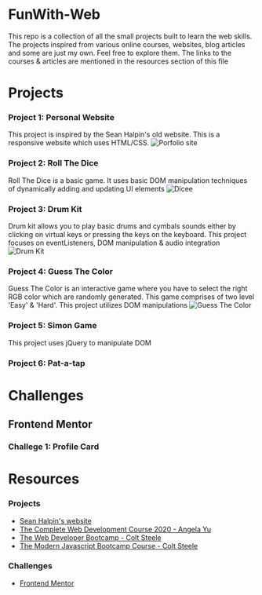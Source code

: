 # FunWith-Web
This repo is a collection of all the small projects built to learn the web skills. The projects inspired from various online courses, websites, blog articles and some are just my own. Feel free to explore them. The links to the courses & articles are mentioned in the resources section of this file

# Projects

### Project 1: Personal Website
This project is inspired by the Sean Halpin's old website. This is a responsive website which uses HTML/CSS.
![Porfolio site][P1]

### Project 2: Roll The Dice
Roll The Dice is a basic game. It uses basic DOM manipulation techniques of dynamically adding and updating UI elements
![Dicee][P2]

### Project 3: Drum Kit
Drum kit allows you to play basic drums and cymbals sounds either by clicking on virtual keys or pressing the keys on the keyboard. This project focuses on eventListeners, DOM manipulation & audio integration
![Drum Kit][P3]

### Project 4: Guess The Color
Guess The Color is an interactive game where you have to select the right RGB color which are randomly generated. This game comprises of two level 'Easy' & 'Hard'. This project utilizes DOM manipulations
![Guess The Color][P4]

### Project 5: Simon Game
This project uses jQuery to manipulate DOM 

### Project 6: Pat-a-tap

# Challenges

## Frontend Mentor

### Challege 1: Profile Card

# Resources

### Projects
* [Sean Halpin's website](https://www.seanhalpin.design)
* [The Complete Web Development Course 2020 - Angela Yu](https://www.appbrewery.co/p/the-complete-web-development-course)
* [The Web Developer Bootcamp - Colt Steele](https://www.udemy.com/course/the-web-developer-bootcamp/)
* [The Modern Javascript Bootcamp Course - Colt Steele](https://www.udemy.com/course/javascript-beginners-complete-tutorial/)

### Challenges
* [Frontend Mentor](https://www.frontendmentor.io)

<!-- links -->

<!-- Projects -->
[P1]: https://github.com/ 
[P2]: https://github.com/
[P3]: https://github.com/
[P4]: https://github.com/
<!-- Challenges -->
